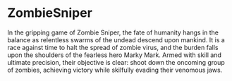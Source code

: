 # ZombieSniper

In the gripping game of Zombie Sniper, the fate of humanity hangs in the balance as relentless swarms of the undead descend upon mankind. It is a race against time to halt the spread of zombie virus, and the burden falls upon the shoulders of the fearless hero Marky Mark. Armed with skill and ultimate precision, their objective is clear: shoot down the oncoming group of zombies, achieving victory while skilfully evading their venomous jaws.
